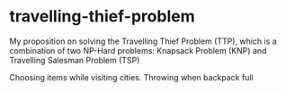 # travelling-thief-problem
My proposition on solving the Travelling Thief Problem (TTP), which is a combination of two NP-Hard problems: Knapsack Problem (KNP) and Travelling Salesman Problem (TSP)

Choosing items while visiting cities. Throwing when backpack full

